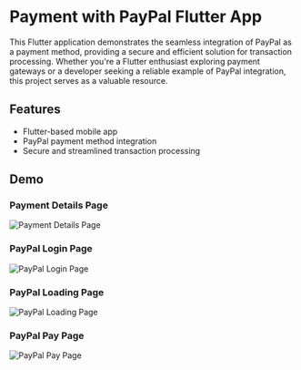 # Payment with PayPal Flutter App

This Flutter application demonstrates the seamless integration of PayPal as a payment method, providing a secure and efficient solution for transaction processing. Whether you're a Flutter enthusiast exploring payment gateways or a developer seeking a reliable example of PayPal integration, this project serves as a valuable resource.

## Features

- Flutter-based mobile app
- PayPal payment method integration
- Secure and streamlined transaction processing

## Demo
### Payment Details Page
![Payment Details Page](https://github.com/MahmoudElmaghraby/payment_with_paypal_flutter_app/blob/master/screenshots/payment%20details%20page.png?raw=true)

### PayPal Login Page
![PayPal Login Page](https://github.com/MahmoudElmaghraby/payment_with_paypal_flutter_app/blob/master/screenshots/paypal%20login%20page.png?raw=true)

### PayPal Loading Page
![PayPal Loading Page](https://github.com/MahmoudElmaghraby/payment_with_paypal_flutter_app/blob/master/screenshots/paypal%20loading%20page.png?raw=true)

### PayPal Pay Page
![PayPal Pay Page](https://github.com/MahmoudElmaghraby/payment_with_paypal_flutter_app/blob/master/screenshots/paypal%20pay%20page.png?raw=true)
